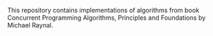 This repository contains implementations of algorithms from book Concurrent Programming Algorithms, Principles and Foundations by Michael Raynal.
